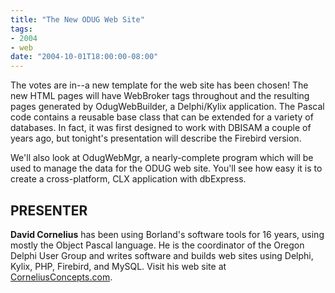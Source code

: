 ```yaml
---
title: "The New ODUG Web Site"
tags:
- 2004
- web
date: "2004-10-01T18:00:00-08:00"
---
```


The votes are in--a new template for the web site has been chosen! The new HTML pages will have WebBroker tags throughout and the resulting pages generated by OdugWebBuilder, a Delphi/Kylix application. The Pascal code contains a reusable base class that can be extended for a variety of databases. In fact, it was first designed to work with DBISAM a couple of years ago, but tonight's presentation will describe the Firebird version. 

We'll also look at OdugWebMgr, a nearly-complete program which will be used to manage the data for the ODUG web site. You'll see how easy it is to create a cross-platform, CLX application with dbExpress.

## PRESENTER ##

**David Cornelius** has been using Borland's software tools for 16 years, using mostly the Object Pascal language. He is the coordinator of the Oregon Delphi User Group and writes software and builds web sites using Delphi, Kylix, PHP, Firebird, and MySQL. Visit his web site at [CorneliusConcepts.com](http://CorneliusConcepts.com).
